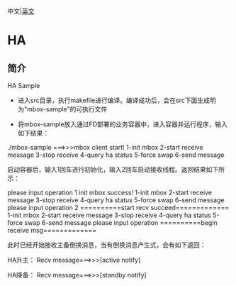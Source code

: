 中文|[英文](README.md)
# HA

## 简介

HA Sample

* 进入src目录，执行makefile进行编译。编译成功后，会在src下面生成明为"mbox-sample"的可执行文件

* 将mbox-sample放入通过FD部署的业务容器中，进入容器并运行程序，输入如下结果：

./mbox-sample
===>>>mbox client start!
1-init mbox
2-start receive message
3-stop receive
4-query ha status
5-force swap
6-send message

启动容器后，输入1回车进行初始化，输入2回车启动接收线程。返回结果如下所示：

please input operation
1
init mbox success!
1-init mbox
2-start receive message
3-stop receive
4-query ha status
5-force swap
6-send message
please input operation
2
==========start recv succeed=============
1-init mbox
2-start receive message
3-stop receive
4-query ha status
5-force swap
6-send message
please input operation
==========begin receive msg=============

此时已经开始接收主备倒换消息，当有倒换消息产生式，会有如下返回：

HA升主：
Recv message===>>>[active notify] 

HA降备：
Recv message===>>>[standby notify]




